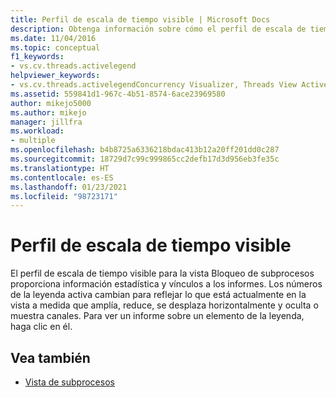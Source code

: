 ```yaml
---
title: Perfil de escala de tiempo visible | Microsoft Docs
description: Obtenga información sobre cómo el perfil de escala de tiempo visible para la vista Bloqueo de subprocesos proporciona detalles estadísticos y vínculos a informes.
ms.date: 11/04/2016
ms.topic: conceptual
f1_keywords:
- vs.cv.threads.activelegend
helpviewer_keywords:
- vs.cv.threads.activelegendConcurrency Visualizer, Threads View Active Legend
ms.assetid: 559841d1-967c-4b51-8574-6ace23969580
author: mikejo5000
ms.author: mikejo
manager: jillfra
ms.workload:
- multiple
ms.openlocfilehash: b4b8725a6336218bdac413b12a20ff201dd0c287
ms.sourcegitcommit: 18729d7c99c999865cc2defb17d3d956eb3fe35c
ms.translationtype: HT
ms.contentlocale: es-ES
ms.lasthandoff: 01/23/2021
ms.locfileid: "98723171"
---
```

# <a name="visible-timeline-profile"></a>Perfil de escala de tiempo visible
El perfil de escala de tiempo visible para la vista Bloqueo de subprocesos proporciona información estadística y vínculos a los informes. Los números de la leyenda activa cambian para reflejar lo que está actualmente en la vista a medida que amplía, reduce, se desplaza horizontalmente y oculta o muestra canales. Para ver un informe sobre un elemento de la leyenda, haga clic en él.

## <a name="see-also"></a>Vea también
- [Vista de subprocesos](../profiling/threads-view-parallel-performance.md)
